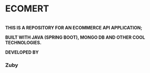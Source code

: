 <H1>ECOMERT</H1>
<br/>
<strong>THIS<strong/> IS A REPOSITORY FOR AN ECOMMERCE API APPLICATION;

BUILT WITH JAVA (SPRING BOOT), MONGO DB AND OTHER COOL TECHNOLOGIES.

DEVELOPED BY <H3>Zuby</H3>